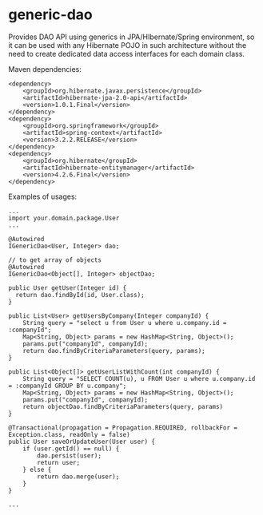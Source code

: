 # generic-dao
Provides DAO API using generics in JPA/HIbernate/Spring environment, so it can be used with any Hibernate POJO in such architecture without the need to create dedicated data access interfaces for each domain class.

Maven dependencies:

```
<dependency>
    <groupId>org.hibernate.javax.persistence</groupId>
    <artifactId>hibernate-jpa-2.0-api</artifactId>
    <version>1.0.1.Final</version>
</dependency>
<dependency>
    <groupId>org.springframework</groupId>
    <artifactId>spring-context</artifactId>
    <version>3.2.2.RELEASE</version>
</dependency>
<dependency>
    <groupId>org.hibernate</groupId>
    <artifactId>hibernate-entitymanager</artifactId>
    <version>4.2.6.Final</version>
</dependency>

```

Examples of usages:

```
...
import your.domain.package.User
...

@Autowired
IGenericDao<User, Integer> dao;

// to get array of objects
@Autowired
IGenericDao<Object[], Integer> objectDao;

public User getUser(Integer id) {
  return dao.findById(id, User.class);
}

public List<User> getUsersByCompany(Integer companyId) {
    String query = "select u from User u where u.company.id = :companyId";
    Map<String, Object> params = new HashMap<String, Object>();
    params.put("companyId", companyId);
    return dao.findByCriteriaParameters(query, params);
}

public List<Object[]> getUserListWithCount(int companyId) {
    String query = "SELECT COUNT(u), u FROM User u where u.company.id = :companyId GROUP BY u.company";
    Map<String, Object> params = new HashMap<String, Object>();
    params.put("companyId", companyId);
    return objectDao.findByCriteriaParameters(query, params)
}

@Transactional(propagation = Propagation.REQUIRED, rollbackFor = Exception.class, readOnly = false)
public User saveOrUpdateUser(User user) {
    if (user.getId() == null) {
        dao.persist(user);
        return user;
    } else {
        return dao.merge(user);
    }
}

...

```

